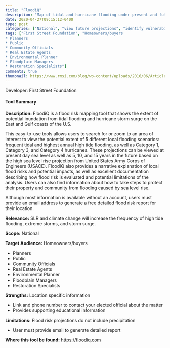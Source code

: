 ```yaml
---
title: "FloodiQ"
description: "Map of tidal and hurricane flooding under present and future scenarios"
date: 2020-04-27T09:15:12-0400
type: post
categories: ["National", "view future projections", "identify vulnerabilities", "options analysis", "short", "mid", "Coastal"]
tags: ["First Street Foundation", "Homeowners/buyers
* Planners
* Public
* Community Officials
* Real Estate Agents
* Environmental Planner
* Floodplain Managers
* Restoration Specialists"]
comments: true
thumbnail: https://www.rmsi.com/blog/wp-content/uploads/2016/06/Article-04.jpg
---
```

Developer: First Street Foundation

#### Tool Summary
**Description:** FloodiQ is a flood risk mapping tool that shows the extent of potential inundation from tidal flooding and hurricane storm surge on the East and Gulf coasts of the U.S.

This easy-to-use tools allows users to search for or zoom to an area of interest to view the potential extent of 5 different local flooding scenarios: frequent tidal and highest annual high tide flooding, as well as Category 1, Category 3, and Category 4 hurricanes. These projections can be viewed at present day sea level as well as 5, 10, and 15 years in the future based on the high sea level rise projection from United States Army Corps of Engineers (USACE). FloodiQ also provides a narrative explanation of local flood risks and potential impacts, as well as excellent documentation describing how flood risk is evaluated and potential limitations of the analysis. Users can also find information about how to take steps to protect their property and community from flooding caused by sea level rise. 

Although most information is available without an account, users must provide an email address to generate a free detailed flood risk report for their location.

**Relevance:** SLR and climate change will increase the frequency of high tide flooding, extreme storms, and storm surge.

**Scope:** National

**Target Audience:** Homeowners/buyers
* Planners
* Public
* Community Officials
* Real Estate Agents
* Environmental Planner
* Floodplain Managers
* Restoration Specialists

**Strengths:** Location specific information
* Link and phone number to contact your elected official about the matter
* Provides supporting educational information

**Limitations:** Flood risk projections do not include precipitation
* User must provide email to generate detailed report

**Where this tool be found:** https://floodiq.com
